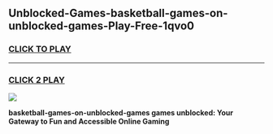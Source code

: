 
## Unblocked-Games-basketball-games-on-unblocked-games-Play-Free-1qvo0
<h3>
<a href="https://premium76.site?title=basketball-games-on-unblocked-games&ref=17A">CLICK TO PLAY</a></h3>
<hr>

<h3>
<a href="https://premium76.site?title=basketball-games-on-unblocked-games&ref=17A">CLICK 2 PLAY</a>
  
</h3>

<a href="https://premium76.site?title=basketball-games-on-unblocked-games&ref=17A"><img src="https://clearcache.store/games.png"></a>


**basketball-games-on-unblocked-games games unblocked: Your Gateway to Fun and Accessible Online Gaming**
